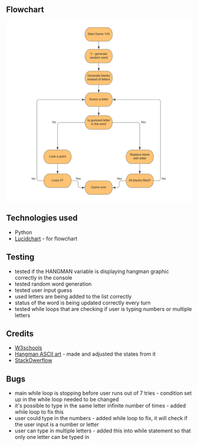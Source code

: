 ## Flowchart

![Flowchart](images//flowchart.png)

## Technologies used

- Python
- [Lucidchart](https://lucid.co/) - for flowchart

## Testing

- tested if the HANGMAN variable is displaying hangman graphic correctly in the console
- tested random word generation
- tested user input guess
- used letters are being added to the list correctly
- status of the word is being updated correctly every turn
- tested while loops that are checking if user is typing numbers or multiple letters

## Credits

- [W3schools](https://www.w3schools.com/)
- [Hangman ASCII art](https://github.com/gieseanw/Hangman/blob/master/HangmanLogo2.txt) - made and adjusted the states from it
- [StackOwerflow](https://stackoverflow.com/)

## Bugs
- main while loop is stopping before user runs out of 7 tries - condition set up in the while loop needed to be changed
- it's possible to type in the same letter infinite number of times - added while loop to fix this
- user could type in the numbers - added while loop to fix, it will check if the user input is a number or letter
- user can type in multiple letters - added this into while statement so that only one letter can be typed in